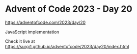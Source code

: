 # Advent of Code 2023 - Day 20

https://adventofcode.com/2023/day/20

JavaScript implementation

Check it live at https://surgi1.github.io/adventofcode/2023/day20/index.html